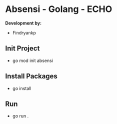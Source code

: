 # Absensi - Golang - ECHO

**Development by:** 
- Findryankp

## Init Project
- go mod init absensi

## Install Packages
- go install

## Run
- go run .